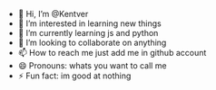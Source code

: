 - 👋 Hi, I’m @Kentver
- 👀 I’m interested in learning new things
- 🌱 I’m currently learning js and python
- 💞️ I’m looking to collaborate on anything
- 📫 How to reach me just add me in github account
- 😄 Pronouns: whats you want to call me
- ⚡ Fun fact: im good at nothing

<!---
Kentver/Kentver is a ✨ special ✨ repository because its `README.md` (this file) appears on your GitHub profile.
You can click the Preview link to take a look at your changes.
--->
